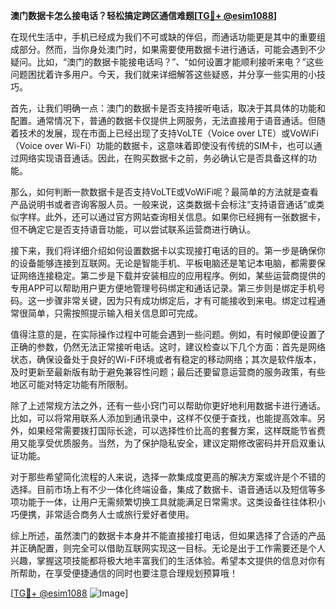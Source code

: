 **澳门数据卡怎么接电话？轻松搞定跨区通信难题[[TG💪+ @esim1088](https://t.me/s/esim1088)]**

在现代生活中，手机已经成为我们不可或缺的伴侣，而通话功能更是其中的重要组成部分。然而，当你身处澳门时，如果需要使用数据卡进行通话，可能会遇到不少疑问。比如，“澳门的数据卡能接电话吗？”、“如何设置才能顺利接听来电？”这些问题困扰着许多用户。今天，我们就来详细解答这些疑惑，并分享一些实用的小技巧。

首先，让我们明确一点：澳门的数据卡是否支持接听电话，取决于其具体的功能和配置。通常情况下，普通的数据卡仅提供上网服务，无法直接用于语音通话。但随着技术的发展，现在市面上已经出现了支持VoLTE（Voice over LTE）或VoWiFi（Voice over Wi-Fi）功能的数据卡，这意味着即使没有传统的SIM卡，也可以通过网络实现语音通话。因此，在购买数据卡之前，务必确认它是否具备这样的功能。

那么，如何判断一款数据卡是否支持VoLTE或VoWiFi呢？最简单的方法就是查看产品说明书或者咨询客服人员。一般来说，这类数据卡会标注“支持语音通话”或类似字样。此外，还可以通过官方网站查询相关信息。如果你已经拥有一张数据卡，但不确定它是否支持语音功能，可以尝试联系运营商进行确认。

接下来，我们将详细介绍如何设置数据卡以实现接打电话的目的。第一步是确保你的设备能够连接到互联网。无论是智能手机、平板电脑还是笔记本电脑，都需要保证网络连接稳定。第二步是下载并安装相应的应用程序。例如，某些运营商提供的专用APP可以帮助用户更方便地管理号码绑定和通话记录。第三步则是绑定手机号码。这一步骤非常关键，因为只有成功绑定后，才有可能接收到来电。绑定过程通常很简单，只需按照提示输入相关信息即可完成。

值得注意的是，在实际操作过程中可能会遇到一些问题。例如，有时候即便设置了正确的参数，仍然无法正常接听电话。这时，建议检查以下几个方面：首先是网络状态，确保设备处于良好的Wi-Fi环境或者有稳定的移动网络；其次是软件版本，及时更新至最新版有助于避免兼容性问题；最后还要留意运营商的服务政策，有些地区可能对特定功能有所限制。

除了上述常规方法之外，还有一些小窍门可以帮助你更好地利用数据卡进行通话。比如，可以将常用联系人添加到通讯录中，这样不仅便于查找，也能提高效率。另外，如果经常需要拨打国际长途，可以选择性价比高的套餐方案，这样既能节省费用又能享受优质服务。当然，为了保护隐私安全，建议定期修改密码并开启双重认证功能。

对于那些希望简化流程的人来说，选择一款集成度更高的解决方案或许是个不错的选择。目前市场上有不少一体化终端设备，集成了数据卡、语音通话以及短信等多项功能于一体，让用户无需频繁切换工具就能满足日常需求。这类设备往往体积小巧便携，非常适合商务人士或旅行爱好者使用。

综上所述，虽然澳门的数据卡本身并不能直接接打电话，但如果选择了合适的产品并正确配置，则完全可以借助互联网实现这一目标。无论是出于工作需要还是个人兴趣，掌握这项技能都将极大地丰富我们的生活体验。希望本文提供的信息对你有所帮助，在享受便捷通信的同时也要注意合理规划预算哦！

[[TG💪+ @esim1088](https://t.me/s/esim1088) ![Image](https://i.postimg.cc/4NQfJmqS/Snipaste-2025-05-13-00-14-12.png)]